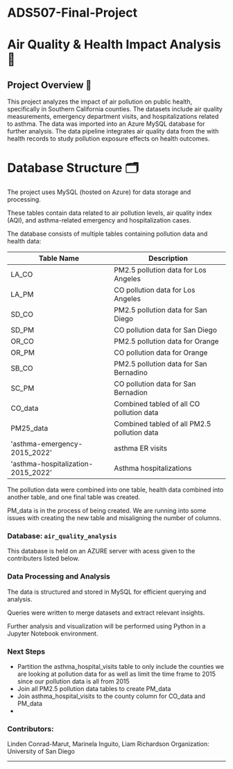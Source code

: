 # ADS507-Final-Project

# Air Quality & Health Impact Analysis 🚀

## Project Overview 📌
This project analyzes the impact of air pollution on public health, specifically in Southern California counties. The datasets include air quality measurements, emergency department visits, and hospitalizations related to asthma. The data was imported into an Azure MySQL database for further analysis.  The data pipeline integrates air quality data from the <website> with health records to study pollution exposure effects on health outcomes.

# Database Structure 🗂️
The project uses MySQL (hosted on Azure) for data storage and processing.

These tables contain data related to air pollution levels, air quality index (AQI), and asthma-related emergency and hospitalization cases.

The database consists of multiple tables containing pollution data and health data:

| Table Name                          | Description                                 |
|-------------------------------------|---------------------------------------------|
| LA_CO                               | PM2.5 pollution data for Los Angeles        |
| LA_PM                               | CO pollution data for Los Angeles           |
| SD_CO                               | PM2.5 pollution data for San Diego          |
| SD_PM                               | CO pollution data for San Diego             |
| OR_CO   	                          | PM2.5 pollution data for Orange             |
| OR_PM                               | CO pollution data for Orange                |
| SB_CO                               | PM2.5 pollution data for San Bernadino      |
| SC_PM                               | CO pollution data for San Bernadion         |
| CO_data                             | Combined tabled of all CO pollution data    |
| PM25_data                           | Combined tabled of all PM2.5 pollution data |
| 'asthma-emergency-2015_2022'        | asthma ER visits                            |
| 'asthma-hospitalization-2015_2022'  | Asthma hospitalizations                     |

The pollution data were combined into one table, health data combined into another table, and one final table was created.

PM_data is in the process of being created. We are running into some issues with creating the new table and misaligning the number of columns. 

### Database: `air_quality_analysis`

This database is held on an AZURE server with acess given to the contributers listed below.


### Data Processing and Analysis

The data is structured and stored in MySQL for efficient querying and analysis.

Queries were written to merge datasets and extract relevant insights.

Further analysis and visualization will be performed using Python in a Jupyter Notebook environment.



### Next Steps

- Partition the asthma_hospital_visits table to only include the counties we are looking at pollution data for as well as limit the time frame to 2015 since our pollution data is all from 2015
- Join all PM2.5 pollution data tables to create PM_data
- Join asthma_hospital_visits to the county column for CO_data and PM_data
- 



### Contributors:
Linden Conrad-Marut, Marinela Inguito, Liam Richardson
Organization: University of San Diego

---
